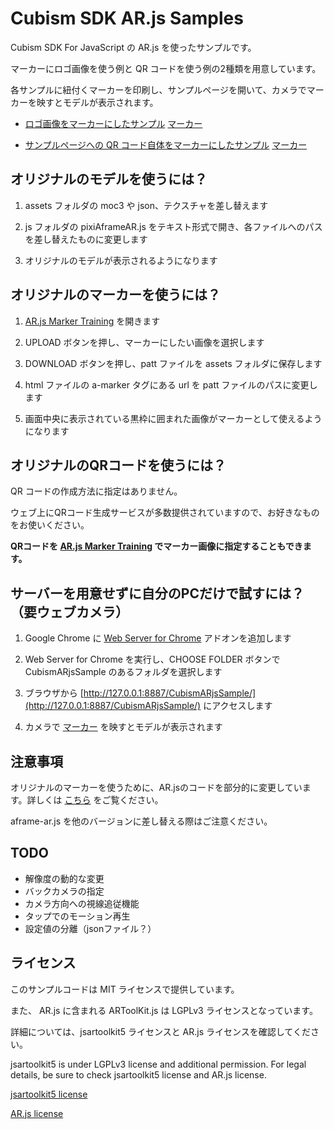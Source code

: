 ﻿# Cubism SDK AR.js Samples

Cubism SDK For JavaScript の AR.js を使ったサンプルです。  

マーカーにロゴ画像を使う例と QR コードを使う例の2種類を用意しています。

各サンプルに紐付くマーカーを印刷し、サンプルページを開いて、カメラでマーカーを映すとモデルが表示されます。

- [ロゴ画像をマーカーにしたサンプル](https://live2d.github.io/CubismARjsSample/) [マーカー](https://live2d.github.io/CubismARjsSample/assets/logo_marker.png)

- [サンプルページへの QR コード自体をマーカーにしたサンプル](https://live2d.github.io/CubismARjsSample/qr_marker.html) [マーカー](https://live2d.github.io/CubismARjsSample/assets/qr_marker.png)

## オリジナルのモデルを使うには？

1. assets フォルダの moc3 や json、テクスチャを差し替えます

2. js フォルダの pixiAframeAR.js をテキスト形式で開き、各ファイルへのパスを差し替えたものに変更します

3. オリジナルのモデルが表示されるようになります

## オリジナルのマーカーを使うには？

1. [AR.js Marker Training](https://jeromeetienne.github.io/AR.js/three.js/examples/marker-training/examples/generator.html) を開きます

2. UPLOAD ボタンを押し、マーカーにしたい画像を選択します

3. DOWNLOAD ボタンを押し、patt ファイルを assets フォルダに保存します

4. html ファイルの a-marker タグにある url を patt ファイルのパスに変更します

5. 画面中央に表示されている黒枠に囲まれた画像がマーカーとして使えるようになります

## オリジナルのQRコードを使うには？

QR コードの作成方法に指定はありません。

ウェブ上にQRコード生成サービスが多数提供されていますので、お好きなものをお使いください。

**QRコードを [AR.js Marker Training](https://jeromeetienne.github.io/AR.js/three.js/examples/marker-training/examples/generator.html) でマーカー画像に指定することもできます。**

## サーバーを用意せずに自分のPCだけで試すには？（要ウェブカメラ）

1. Google Chrome に [Web Server for Chrome](https://chrome.google.com/webstore/detail/web-server-for-chrome/ofhbbkphhbklhfoeikjpcbhemlocgigb?hl=ja) アドオンを追加します

2. Web Server for Chrome を実行し、CHOOSE FOLDER ボタンで CubismARjsSample のあるフォルダを選択します

3. ブラウザから [http://127.0.0.1:8887/CubismARjsSample/](http://127.0.0.1:8887/CubismARjsSample/) にアクセスします

4. カメラで [マーカー](https://live2d.github.io/CubismARjsSample/assets/logo_marker.png) を映すとモデルが表示されます

## 注意事項

オリジナルのマーカーを使うために、AR.jsのコードを部分的に変更しています。詳しくは [こちら](https://github.com/wimvdc/AR.js/commit/950e82db6d0c3851647d429282c5ade52ee95891) をご覧ください。

aframe-ar.js を他のバージョンに差し替える際はご注意ください。

## TODO

- 解像度の動的な変更
- バックカメラの指定
- カメラ方向への視線追従機能
- タップでのモーション再生
- 設定値の分離（jsonファイル？）

## ライセンス

このサンプルコードは MIT ライセンスで提供しています。

また、 AR.js に含まれる ARToolKit.js は LGPLv3 ライセンスとなっています。

詳細については、jsartoolkit5 ライセンスと AR.js ライセンスを確認してください。

jsartoolkit5 is under LGPLv3 license and additional permission.
For legal details, be sure to check jsartoolkit5 license and AR.js license.

[jsartoolkit5 license](https://github.com/artoolkit/jsartoolkit5/blob/master/LICENSE.txt)

[AR.js license](https://github.com/jeromeetienne/AR.js/blob/master/LICENSE.txt)
